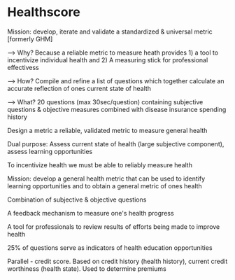# Healthscore

Mission: develop, iterate and validate a standardized & universal metric [formerly GHM]

--> Why?
Because a reliable metric to measure heath provides 1) a tool to incentivize individual health and 2) A measuring stick for professional effectivess

--> How? 
Compile and refine a list of questions which together calculate an accurate reflection of ones current state of health

--> What? 
20 questions (max 30sec/question) containing subjective questions & objective measures combined with disease insurance spending history


Design a metric a reliable, validated metric to measure general health

Dual purpose: Assess current state of health (large subjective component), assess learning opportunities

To incentivize health we must be able to reliably measure health

Mission: develop a general health metric that can be used to identify learning opportunities and to obtain a general metric of ones health

Combination of subjective & objective questions

A feedback mechanism to measure one's health progress

A tool for professionals to review results of efforts being made to improve health

25% of questions serve as indicators of health education opportunities


Parallel - credit score. Based on credit history (health history), current credit worthiness (health state). Used to determine premiums
